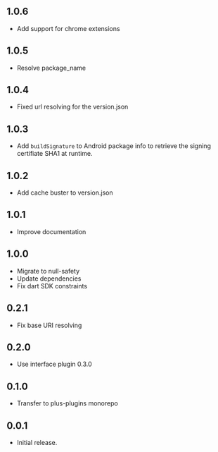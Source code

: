 ## 1.0.6

- Add support for chrome extensions

## 1.0.5

- Resolve package_name

## 1.0.4

- Fixed url resolving for the version.json

## 1.0.3
- Add `buildSignature` to Android package info to retrieve the signing certifiate SHA1 at runtime.

## 1.0.2

- Add cache buster to version.json

## 1.0.1

- Improve documentation

## 1.0.0

- Migrate to null-safety
- Update dependencies
- Fix dart SDK constraints

## 0.2.1

- Fix base URI resolving

## 0.2.0

- Use interface plugin 0.3.0

## 0.1.0

- Transfer to plus-plugins monorepo

## 0.0.1

- Initial release.
